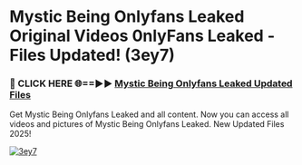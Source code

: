 # Mystic Being Onlyfans Leaked Original Videos 0nlyFans Leaked - Files Updated! (3ey7)

<h3>🔴 CLICK HERE 🌐==►► <a href="https://tinyurl.com/2wckxsce" rel="nofollow">Mystic Being Onlyfans Leaked Updated Files</a></h3>

Get Mystic Being Onlyfans Leaked and all content. Now you can access all videos and pictures of Mystic Being Onlyfans Leaked. New Updated Files 2025!

[![3ey7](https://i.imgur.com/AFduVYN.gif)](https://tinyurl.com/2wckxsce)
